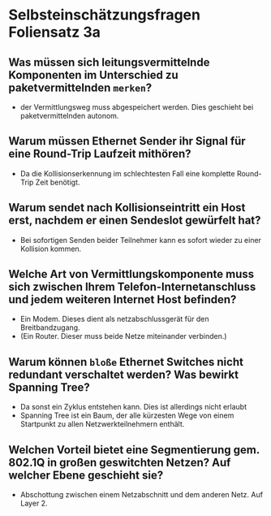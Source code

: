 # Selbsteinschätzungsfragen Foliensatz 3a

## Was müssen sich leitungsvermittelnde Komponenten im Unterschied zu paketvermittelnden `merken`?

- der Vermittlungsweg muss abgespeichert werden. Dies geschieht bei paketvermittelnden autonom.

## Warum müssen Ethernet Sender ihr Signal für eine Round-Trip Laufzeit mithören?

- Da die Kollisionserkennung im schlechtesten Fall eine komplette Round-Trip Zeit benötigt.

## Warum sendet nach Kollisionseintritt ein Host erst, nachdem er einen Sendeslot gewürfelt hat?

- Bei sofortigen Senden beider Teilnehmer kann es sofort wieder zu einer Kollision kommen. 

## Welche Art von Vermittlungskomponente muss sich zwischen Ihrem Telefon-Internetanschluss und jedem weiteren Internet Host befinden?

- Ein Modem. Dieses dient als netzabschlussgerät für den Breitbandzugang.
- (Ein Router. Dieser muss beide Netze miteinander verbinden.)

## Warum können `bloße` Ethernet Switches nicht redundant verschaltet werden? Was bewirkt Spanning Tree?

- Da sonst ein Zyklus entstehen kann. Dies ist allerdings nicht erlaubt
- Spanning Tree ist ein Baum, der alle kürzesten Wege von einem Startpunkt zu allen Netzwerkteilnehmern enthält.

## Welchen Vorteil bietet eine Segmentierung gem. 802.1Q in großen geswitchten Netzen? Auf welcher Ebene geschieht sie?

- Abschottung zwischen einem Netzabschnitt und dem anderen Netz. Auf Layer 2.